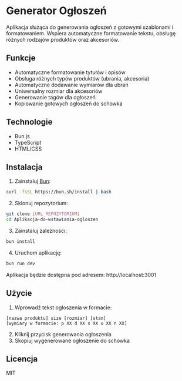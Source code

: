# Generator Ogłoszeń

Aplikacja służąca do generowania ogłoszeń z gotowymi szablonami i formatowaniem. Wspiera automatyczne formatowanie tekstu, obsługę różnych rodzajów produktów oraz akcesoriów.

## Funkcje

- Automatyczne formatowanie tytułów i opisów
- Obsługa różnych typów produktów (ubrania, akcesoria)
- Automatyczne dodawanie wymiarów dla ubrań
- Uniwersalny rozmiar dla akcesoriów
- Generowanie tagów dla ogłoszeń
- Kopiowanie gotowych ogłoszeń do schowka

## Technologie

- Bun.js
- TypeScript
- HTML/CSS

## Instalacja

1. Zainstaluj [Bun](https://bun.sh/):
```bash
curl -fsSL https://bun.sh/install | bash
```

2. Sklonuj repozytorium:
```bash
git clone [URL_REPOZYTORIUM]
cd Aplikacja-do-wstawiania-ogloszen
```

3. Zainstaluj zależności:
```bash
bun install
```

4. Uruchom aplikację:
```bash
bun run dev
```

Aplikacja będzie dostępna pod adresem: http://localhost:3001

## Użycie

1. Wprowadź tekst ogłoszenia w formacie:
```
[nazwa produktu] size [rozmiar] [stan]
[wymiary w formacie: p XX d XX s XX u XX n XX]
```

2. Kliknij przycisk generowania ogłoszenia
3. Skopiuj wygenerowane ogłoszenie do schowka

## Licencja

MIT
